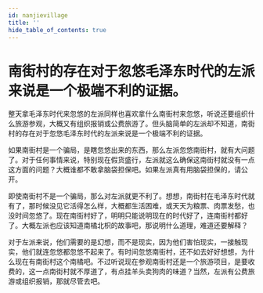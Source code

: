 ```yaml
---
id: nanjievillage
title: ''
hide_table_of_contents: true
---
```


# 南街村的存在对于忽悠毛泽东时代的左派来说是一个极端不利的证据。

整天拿毛泽东时代来忽悠的左派同样也喜欢拿什么南街村来忽悠，听说还要组织什么旅游参观，大概又有组织报销或公费旅游了。但头脑简单的左派却不知道，南街村的存在对于忽悠毛泽东时代的左派来说是一个极端不利的证据。

如果南街村是一个骗局，是瞎忽悠出来的东西，那么左派忽悠南街村，就有大问题了。对于任何事情来说，特别现在假货盛行，左派就这么确保这南街村就没有一点这方面的问题？大概谁都不敢拿脑袋担保吧。如果左派真有用脑袋担保的，请公开。

即使南街村不是一个骗局，那么对左派就更不利了。想想，南街村在毛泽东时代就有了，那时候没见它活得怎么样，大概都生活困难，或天天为粮票、肉票发愁，也没时间忽悠了。现在南街村好了，明明只能说明现在的时代好了，连南街村都好了。大概左派也应该知道南橘北枳的故事吧，那说明什么道理，难道还要解释？

对于左派来说，他们需要的是幻想，而不是现实，因为他们害怕现实，一接触现实，他们就连忽悠都忽悠不起来了。有时间忽悠南街村，还不如去好好想想，为什么现在有南街村这个南橘吧。不过听说现在参观南街村还是一个旅游项目，是要收费的，这一点南街村就不厚道了，有点挂羊头卖狗肉的味道？当然，左派有公费旅游或组织报销，那就尽管去吧。